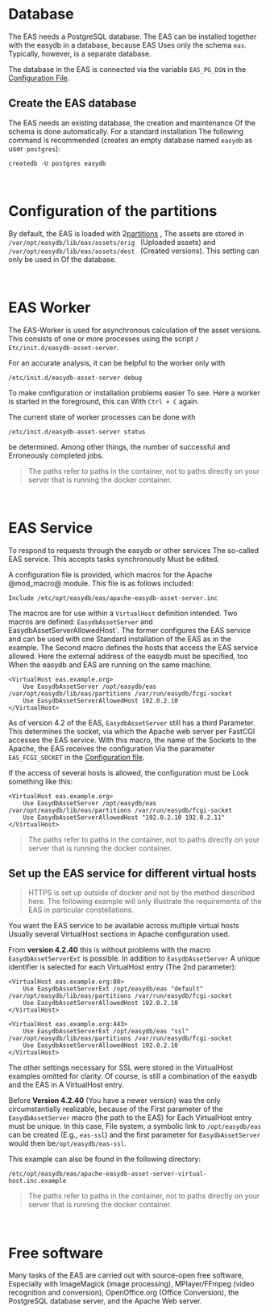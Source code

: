 Database
=========

The EAS needs a PostgreSQL database.
The EAS can be installed together with the easydb in a database, because EAS
Uses only the schema `eas`. Typically, however, is a separate database.

The database in the EAS is connected via the variable `EAS_PG_DSN` in the
[Configuration File](./sysadmin/eas/conf/conf.md).

Create the EAS database
-------------------------

The EAS needs an existing database, the creation and maintenance
Of the schema is done automatically. For a standard installation
The following command is recommended (creates an empty database named `easydb` as user` postgres`):

    createdb -U postgres easydb

&nbsp;

Configuration of the partitions
=============================

By default, the EAS is loaded with 2[partitions](./sysadmin/eas/partitions/partitions.md)
, The assets are stored in `/var/opt/easydb/lib/eas/assets/orig `
(Uploaded assets) and `/var/opt/easydb/lib/eas/assets/dest `
(Created versions). This setting can only be used in
Of the database.

&nbsp;

EAS Worker
==========

The EAS-Worker is used for asynchronous calculation of the asset versions.
This consists of one or more processes using the script
`/ Etc/init.d/easydb-asset-server`.

For an accurate analysis, it can be helpful to the worker only with

    /etc/init.d/easydb-asset-server debug

To make configuration or installation problems easier
To see. Here a worker is started in the foreground, this can
With `Ctrl + C` again.

The current state of worker processes can be done with

    /etc/init.d/easydb-asset-server status

be determined. Among other things, the number of successful and
Erroneously completed jobs.

> The paths refer to paths in the container, not to paths directly on your server that is running the docker container.

&nbsp;

EAS Service
===========

To respond to requests through the easydb or other services
The so-called EAS service. This accepts tasks synchronously
Must be edited.

A configuration file is provided, which macros for the
Apache @mod_macro@ module. This file is as follows
included:

    Include /etc/opt/easydb/eas/apache-easydb-asset-server.inc

The macros are for use within a `VirtualHost` definition
intended. Two macros are defined: `EasydbAssetServer` and`
`EasydbAssetServerAllowedHost`. The former configures the
EAS service and can be used with one
Standard installation of the EAS as in the example. The
Second macro defines the hosts that access the EAS service
allowed. Here the external address of the easydb must be specified, too
When the easydb and EAS are running on the same machine.

    <VirtualHost eas.example.org>
        Use EasydbAssetServer /opt/easydb/eas /var/opt/easydb/lib/eas/partitions /var/run/easydb/fcgi-socket
        Use EasydbAssetServerAllowedHost 192.0.2.10
    </VirtualHost>


As of version 4.2 of the EAS, `EasydbAssetServer` still has a third
Parameter. This determines the socket, via which the Apache web server per
FastCGI accesses the EAS service. With this macro, the name of the
Sockets to the Apache, the EAS receives the configuration
Via the parameter `EAS_FCGI_SOCKET` in the
[Configuration file](./conf/conf.md).

If the access of several hosts is allowed, the configuration must be
Look something like this:

    <VirtualHost eas.example.org>
        Use EasydbAssetServer /opt/easydb/eas /var/opt/easydb/lib/eas/partitions /var/run/easydb/fcgi-socket
        Use EasydbAssetServerAllowedHost "192.0.2.10 192.0.2.11"
    </VirtualHost>

> The paths refer to paths in the container, not to paths directly on your server that is running the docker container.

Set up the EAS service for different virtual hosts
------------------------------------------------------------

> HTTPS is set up outside of docker and not by the method described here. The following example will only illustrate the requirements of the EAS in particular constellations.

You want the EAS service to be available across multiple virtual hosts
Usually several VirtualHost sections in Apache configuration
used.

From **version 4.2.40** this is without problems with the macro
`EasydbAssetServerExt` is possible. In addition to `EasydbAssetServer`
A unique identifier is selected for each VirtualHost entry
(The 2nd parameter):

~~~~
<VirtualHost eas.example.org:80>
    Use EasydbAssetServerExt /opt/easydb/eas "default" /var/opt/easydb/lib/eas/partitions /var/run/easydb/fcgi-socket
    Use EasydbAssetServerAllowedHost 192.0.2.10
</VirtualHost>

<VirtualHost eas.example.org:443>
    Use EasydbAssetServerExt /opt/easydb/eas "ssl" /var/opt/easydb/lib/eas/partitions /var/run/easydb/fcgi-socket
    Use EasydbAssetServerAllowedHost 192.0.2.10
</VirtualHost>
~~~~

The other settings necessary for SSL were stored in the
VirtualHost examples omitted for clarity.
Of course, is still a combination of the easydb and the EAS in
A VirtualHost entry.

Before **Version 4.2.40** (You have a newer version) was the only circumstantially realizable, because of the
First parameter of the `EasydbAssetServer` macro (the path to the EAS) for
Each VirtualHost entry must be unique. In this case,
File system, a symbolic link to `/opt/easydb/eas` can be created
(E.g., `eas-ssl`) and the first parameter for
`EasydbAssetServer` would then be`/opt/easydb/eas-ssl`.

This example can also be found in the following directory:

    /etc/opt/easydb/eas/apache-easydb-asset-server-virtual-host.inc.example

> The paths refer to paths in the container, not to paths directly on your server that is running the docker container.

&nbsp;

Free software
==============

Many tasks of the EAS are carried out with source-open free software,
Especially with ImageMagick (image processing), MPlayer/FFmpeg (video recognition and conversion),
OpenOffice.org (Office Conversion), the PostgreSQL database server, and the Apache Web server.